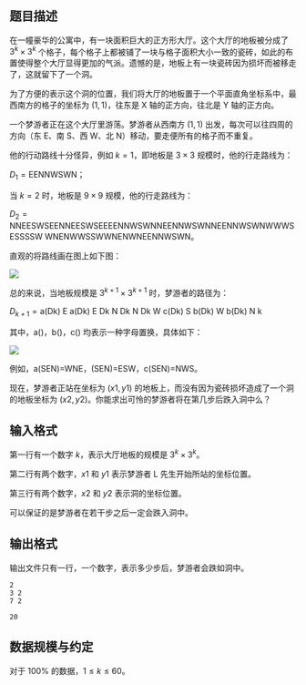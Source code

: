 ## 题目描述

在一幢豪华的公寓中，有一块面积巨大的正方形大厅。这个大厅的地板被分成了 $3^k\times 3^k$ 个格子，每个格子上都被铺了一块与格子面积大小一致的瓷砖，如此的布置使得整个大厅显得更加的气派。遗憾的是，地板上有一块瓷砖因为损坏而被移走了，这就留下了一个洞。

为了方便的表示这个洞的位置，我们将大厅的地板置于一个平面直角坐标系中，最西南方的格子的坐标为 $(1,1)$，往东是 X 轴的正方向，往北是 Y 轴的正方向。

一个梦游者正在这个大厅里游荡。梦游者从西南方 $(1,1)$ 出发，每次可以往四周的方向（东 $\text{E}$、南 $\text{S}$、西 $\text{W}$、北 $\text{N}$）移动，要走便所有的格子而不重复。

他的行动路线十分怪异，例如 $k=1$，即地板是 $3\times 3$ 规模时，他的行走路线为：

$D_1=\text{EENNWSWN}$；

当 $k=2$ 时，地板是 $9\times 9$ 规模，他的行走路线为：

$D_2=\text{NNEESWSEENNEESWSEEEENNWSWNNEENNWSWNNEENNWSWNWWWSESSSSW}$
$\text{WNENWWSSWWNENWNEENNWSWN}$。

直观的将路线画在图上如下图：

![](https://hydro.org.cn/d/bzoj/p/2930/file/pic1.jpg)

总的来说，当地板规模是 $3^{k+1}\times 3^{k+1}$ 时，梦游者的路径为：

$D_{k+1} =\text{a(Dk) E a(Dk) E Dk N Dk N Dk W c(Dk) S b(Dk) W b(Dk) N k}$

其中，$\text{a()}$，$\text{b()}$，$\text{c()}$ 均表示一种字母置换，具体如下：

![](https://hydro.org.cn/d/bzoj/p/2930/file/pic2.jpg)

例如，$\text{a(SEN)=WNE}$，$\text{(SEN)=ESW}$，$\text{c(SEN)=NWS}$。

现在，梦游者正站在坐标为 $(x1,y1)$ 的地板上，而没有因为瓷砖损坏造成了一个洞的地板坐标为 $(x2,y2)$。你能求出可怜的梦游者将在第几步后跌入洞中么？

## 输入格式

第一行有一个数字 $k$，表示大厅地板的规模是 $3^k\times 3^k$。

第二行有两个数字，$x1$ 和 $y1$ 表示梦游者 L 先生开始所站的坐标位置。

第三行有两个数字，$x2$ 和 $y2$ 表示洞的坐标位置。

可以保证的是梦游者在若干步之后一定会跌入洞中。

## 输出格式

输出文件只有一行，一个数字，表示多少步后，梦游者会跌如洞中。

```input1
2
3 2
7 2
```

```output1
20
```

## 数据规模与约定

对于 $100\%$ 的数据，$1\le k\le 60$。

